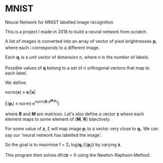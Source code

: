 # MNIST
Neural Network for MNIST labelled image recognition

This is a project I made in 2018 to build a neural network from scratch.

A list of images is converted into an array of vector of pixel brightnesses __p__<sub>i</sub> where each i corresponds to a different image.

Each __q__<sub>i</sub> is a unit vector of dimension n, where n is the number of labels.

Possible values of __q__ belong to a set of n orthogonal vectors that map to each label.

We define:

norm(__x__) ≡ __x__/|__x__|

ξ(__p__<sub>i</sub>) ≡ norm( e<sup>norm(__R__.e<sup>__M__.__p__<sub>i</sub></sup>)</sup>)

where __R__ and __M__ are matrices. Let's also define a vector **z** where each element maps to some element of {__M__, __R__} bijectively.

For some value of **z**, ξ will map image __p__<sub>i</sub> to a vector very close to __q__<sub>i</sub>. We can say our 'neural network has labelled the image'.

So the goal is to maximise f = Σ<sub>i</sub> log(__q__<sub>i</sub>.ξ(__p__<sub>i</sub>)) by varying __z__.

This program then solves df/d**z** = 0 using the Newton-Raphson Method.
